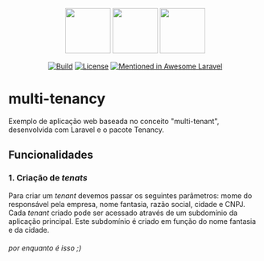 <p align="center">
<img src="https://upload.wikimedia.org/wikipedia/commons/thumb/9/9a/Laravel.svg/1200px-Laravel.svg.png" width="90">
<img src="https://cdn3.iconfinder.com/data/icons/ui-icons-5/16/plus-small-01-512.png" width="90">
<img src="https://avatars1.githubusercontent.com/u/33319474?s=400&v=4" width="90">
</p>

<p align="center">
<a href="https://travis-ci.org/laravel/framework"><img src="https://travis-ci.org/laravel/framework.svg" alt="Build"></a>
<a href="https://packagist.org/packages/laravel/framework"><img src="https://poser.pugx.org/laravel/framework/license.svg" alt="License"></a>
<a href="https://packagist.org/packages/laravel/framework"><img src="https://awesome.re/mentioned-badge.svg" alt="Mentioned in Awesome Laravel"></a>
</p>

# multi-tenancy
Exemplo de aplicação web baseada no conceito "multi-tenant", desenvolvida com Laravel e o pacote Tenancy.

## Funcionalidades
### 1. Criação de _tenats_
Para criar um _tenant_ devemos passar os seguintes parâmetros: mome do responsável pela empresa, nome fantasia, razão social, cidade e CNPJ. Cada _tenant_ criado pode ser acessado através de um subdomínio da aplicação principal. Este subdomínio é criado em função do nome fantasia e da cidade.

###### por enquanto é isso ;)
